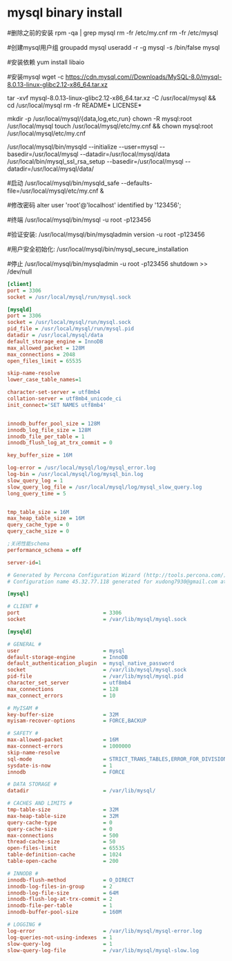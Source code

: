 mysql binary install
===================

#删除之前的安装
rpm -qa  | grep mysql
rm -fr /etc/my.cnf
rm -fr /etc/mysql

#创建mysql用户组
groupadd mysql
useradd -r -g mysql -s /bin/false mysql

#安装依赖
yum install libaio

#安装mysql
wget -c https://cdn.mysql.com//Downloads/MySQL-8.0/mysql-8.0.13-linux-glibc2.12-x86_64.tar.xz

tar -xvf mysql-8.0.13-linux-glibc2.12-x86_64.tar.xz -C /usr/local/mysql && cd /usr/local/mysql
rm -fr README* LICENSE*

mkdir -p /usr/local/mysql/{data,log,etc,run}
chown -R mysql:root /usr/local/mysql
touch /usr/local/mysql/etc/my.cnf && chown mysql:root /usr/local/mysql/etc/my.cnf

/usr/local/mysql/bin/mysqld --initialize --user=mysql --basedir=/usr/local/mysql --datadir=/usr/local/mysql/data
/usr/local/bin/mysql_ssl_rsa_setup --basedir=/usr/local/mysql --datadir=/usr/local/mysql/data/


#启动
/usr/local/mysql/bin/mysqld_safe --defaults-file=/usr/local/mysql/etc/my.cnf & 

#修改密码
alter user 'root'@'localhost' identified by '123456';

#终端
/usr/local/mysql/bin/mysql -u root -p123456

#验证安装:
/usr/local/mysql/bin/mysqladmin version -u root -p123456

#用户安全初始化:
/usr/local/mysql/bin/mysql_secure_installation

#停止
/usr/local/mysql/bin/mysqladmin -u root -p123456 shutdown >> /dev/null

```ini
[client]
port = 3306
socket = /usr/local/mysql/run/mysql.sock

[mysqld]
port = 3306
socket = /usr/local/mysql/run/mysql.sock
pid_file = /usr/local/mysql/run/mysql.pid
datadir = /usr/local/mysql/data
default_storage_engine = InnoDB
max_allowed_packet = 128M
max_connections = 2048
open_files_limit = 65535

skip-name-resolve
lower_case_table_names=1

character-set-server = utf8mb4
collation-server = utf8mb4_unicode_ci
init_connect='SET NAMES utf8mb4'


innodb_buffer_pool_size = 128M
innodb_log_file_size = 128M
innodb_file_per_table = 1
innodb_flush_log_at_trx_commit = 0

key_buffer_size = 16M

log-error = /usr/local/mysql/log/mysql_error.log
log-bin = /usr/local/mysql/log/mysql_bin.log
slow_query_log = 1
slow_query_log_file = /usr/local/mysql/log/mysql_slow_query.log
long_query_time = 5


tmp_table_size = 16M
max_heap_table_size = 16M
query_cache_type = 0
query_cache_size = 0

;关闭性能schema
performance_schema = off

server-id=1
```


```ini
# Generated by Percona Configuration Wizard (http://tools.percona.com/) version REL5-20120208
# Configuration name 45.32.77.118 generated for xudong7930@gmail.com at 2018-06-22 11:24:02

[mysql]

# CLIENT #
port                           = 3306
socket                         = /var/lib/mysql/mysql.sock

[mysqld]

# GENERAL #
user                           = mysql
default-storage-engine         = InnoDB
default_authentication_plugin  = mysql_native_password
socket                         = /var/lib/mysql/mysql.sock
pid-file                       = /var/lib/mysql/mysql.pid
character_set_server		   = utf8mb4
max_connections 			   = 128
max_connect_errors 			   = 10

# MyISAM #
key-buffer-size                = 32M
myisam-recover-options         = FORCE,BACKUP

# SAFETY #
max-allowed-packet             = 16M
max-connect-errors             = 1000000
skip-name-resolve
sql-mode                       = STRICT_TRANS_TABLES,ERROR_FOR_DIVISION_BY_ZERO,NO_AUTO_CREATE_USER,NO_AUTO_VALUE_ON_ZERO,NO_ENGINE_SUBSTITUTION,NO_ZERO_DATE,NO_ZERO_IN_DATE,ONLY_FULL_GROUP_BY
sysdate-is-now                 = 1
innodb                         = FORCE

# DATA STORAGE #
datadir                        = /var/lib/mysql/

# CACHES AND LIMITS #
tmp-table-size                 = 32M
max-heap-table-size            = 32M
query-cache-type               = 0
query-cache-size               = 0
max-connections                = 500
thread-cache-size              = 50
open-files-limit               = 65535
table-definition-cache         = 1024
table-open-cache               = 200

# INNODB #
innodb-flush-method            = O_DIRECT
innodb-log-files-in-group      = 2
innodb-log-file-size           = 64M
innodb-flush-log-at-trx-commit = 2
innodb-file-per-table          = 1
innodb-buffer-pool-size        = 160M

# LOGGING #
log-error                      = /var/lib/mysql/mysql-error.log
log-queries-not-using-indexes  = 1
slow-query-log                 = 1
slow-query-log-file            = /var/lib/mysql/mysql-slow.log
```